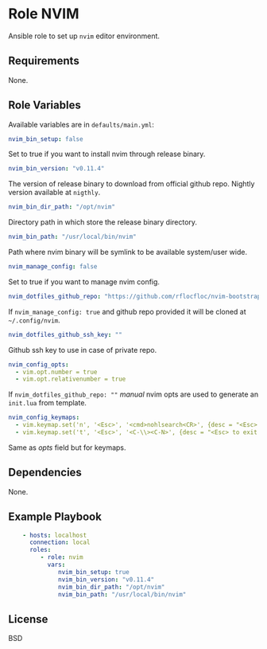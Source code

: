 Role NVIM
=========

Ansible role to set up `nvim` editor environment.

Requirements
------------

None.

Role Variables
--------------
Available variables are in `defaults/main.yml`:

```yaml
nvim_bin_setup: false
```
Set to true if you want to install nvim through release binary.

```yaml
nvim_bin_version: "v0.11.4"
```
The version of release binary to download from official github repo. Nightly version available at `nigthly`.
```yaml
nvim_bin_dir_path: "/opt/nvim"
```
Directory path in which store the release binary directory.

```yaml
nvim_bin_path: "/usr/local/bin/nvim"
```
Path where nvim binary will be symlink to be available system/user wide.

```yaml
nvim_manage_config: false
```
Set to true if you want to manage nvim config.

```yaml
nvim_dotfiles_github_repo: "https://github.com/rflocfloc/nvim-bootstrap.git"
```
If `nvim_manage_config: true` and github repo provided it will be cloned at `~/.config/nvim`.

```yaml
nvim_dotfiles_github_ssh_key: ""
```
Github ssh key to use in case of private repo.

```yaml
nvim_config_opts:
  - vim.opt.number = true
  - vim.opt.relativenumber = true
```
If `nvim_dotfiles_github_repo: ""` *manual* nvim opts are used to generate an `init.lua` from template.

```yaml
nvim_config_keymaps:
  - vim.keymap.set('n', '<Esc>', '<cmd>nohlsearch<CR>', {desc = "<Esc> to clear search highlights"})
  - vim.keymap.set('t', '<Esc>', '<C-\\><C-N>', {desc = "<Esc> to exit terminal mode"})
```
Same as *opts* field but for keymaps.


Dependencies
------------

None.

Example Playbook
----------------

```yaml
    - hosts: localhost
      connection: local
      roles:
         - role: nvim
           vars:
              nvim_bin_setup: true
              nvim_bin_version: "v0.11.4"
              nvim_bin_dir_path: "/opt/nvim"
              nvim_bin_path: "/usr/local/bin/nvim"
```

License
-------

BSD
